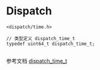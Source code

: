 # Dispatch


```
<dispatch/time.h>

// 类型定义 dispatch_time_t 
typedef uint64_t dispatch_time_t;


```
参考文档
[dispatch_time_t](https://blog.csdn.net/wpeng20125/article/details/73650569)
